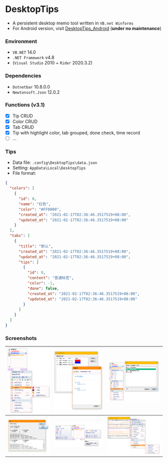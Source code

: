 # DesktopTips

+ A persistent desktop memo tool written in `VB.net Winforms`
+ For Android version, visit [DesktopTips_Android](https://github.com/Aoi-hosizora/DesktopTips_Android) (**under no maintenance**)

### Environment

+ `VB.NET` 14.0
+ `.NET Framework` v4.8
+ (`Visual Studio` 2010 + `Rider` 2020.3.2)

### Dependencies

+ `Dotnetbar` 10.8.0.0
+ `Newtonsoft.Json` 12.0.2

### Functions (v3.1)

+ [x] Tip CRUD
+ [x] Color CRUD
+ [x] Tab CRUD
+ [x] Tip with highlight color, tab grouped, done check, time record
+ [ ] ...

### Tips

+ Data file: `.config\DesktopTips\data.json`
+ Setting: `AppData\Local\DesktopTips`
+ File format:

```json
{
  "colors": [
    {
      "id": 0,
      "name": "红色",
      "color": "#FF0000",
      "created_at": "2021-02-17T02:36:46.3517519+08:00",
      "updated_at": "2021-02-17T02:36:46.3517519+08:00"
    }
  ],
  "tabs": [
    {
      "title": "默认",
      "created_at": "2021-02-17T02:36:46.3517519+08:00",
      "updated_at": "2021-02-17T02:36:46.3517519+08:00",
      "tips": [
        {
          "id": 0,
          "content": "普通标签",
          "color": -1,
          "done": false,
          "created_at": "2021-02-17T02:36:46.3517519+08:00",
          "updated_at": "2021-02-17T02:36:46.3517519+08:00"
        }
      ]
    }
  ]
}
```

### Screenshots

|![Screenshots_1](./assets/screenshot1.png)|![Screenshots_2](./assets/screenshot2.png)|![Screenshots_3](./assets/screenshot3.png)|
|---|---|---|
|![Screenshots_4](./assets/screenshot4.png)|![Screenshots_5](./assets/screenshot5.png)|![Screenshots_6](./assets/screenshot6.png)|
